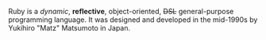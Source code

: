 Ruby is a *dynamic*, **reflective**, object-oriented, ~~DSL~~ general-purpose programming language. It was designed and developed in the mid-1990s by Yukihiro "Matz" Matsumoto in Japan.